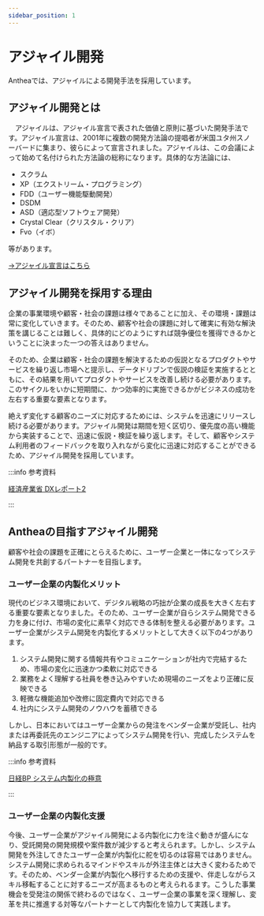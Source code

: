 ```yaml
---
sidebar_position: 1
---
```


# アジャイル開発

Antheaでは、アジャイルによる開発手法を採用しています。

## アジャイル開発とは

　アジャイルは、アジャイル宣言で表された価値と原則に基づいた開発手法です。アジャイル宣言は、2001年に複数の開発方法論の提唱者が米国ユタ州スノーバードに集まり、彼らによって宣言されました。アジャイルは、この会議によって始めて名付けられた方法論の総称になります。具体的な方法論には、

- スクラム
- XP（エクストリーム・プログラミング）
- FDD（ユーザー機能駆動開発）
- DSDM
- ASD（適応型ソフトウェア開発）
- Crystal Clear（クリスタル・クリア）
- Fvo（イボ）

等があります。

[→アジャイル宣言はこちら](https://agilemanifesto.org/iso/ja/manifesto.html)

## アジャイル開発を採用する理由

企業の事業環境や顧客・社会の課題は様々であることに加え、その環境・課題は常に変化していきます。そのため、顧客や社会の課題に対して確実に有効な解決策を講じることは難しく、具体的にどのようにすれば競争優位を獲得できるかということに決まった一つの答えはありません。

そのため、企業は顧客・社会の課題を解決するための仮説となるプロダクトやサービスを繰り返し市場へと提示し、データドリブンで仮説の検証を実施するとともに、その結果を用いてプロダクトやサービスを改善し続ける必要があります。このサイクルをいかに短期間に、かつ効率的に実施できるかがビジネスの成功を左右する重要な要素となります。

絶えず変化する顧客のニーズに対応するためには、システムを迅速にリリースし続ける必要があります。アジャイル開発は期間を短く区切り、優先度の高い機能から実装することで、迅速に仮説・検証を繰り返します。そして、顧客やシステム利用者のフィードバックを取り入れながら変化に迅速に対応することができるため、アジャイル開発を採用しています。

:::info 参考資料

[経済産業省 DXレポート2](https://www.meti.go.jp/press/2020/12/20201228004/20201228004.html)

:::

## Antheaの目指すアジャイル開発

顧客や社会の課題を正確にとらえるために、ユーザー企業と一体になってシステム開発を共創するパートナーを目指します。

### ユーザー企業の内製化メリット

現代のビジネス環境において、デジタル戦略の巧拙が企業の成長を大きく左右する重要な要素となりました。そのため、ユーザー企業が自らシステム開発できる力を身に付け、市場の変化に素早く対応できる体制を整える必要があります。ユーザー企業がシステム開発を内製化するメリットとして大きく以下の4つがあります。

1. システム開発に関する情報共有やコミュニケーションが社内で完結するため、市場の変化に迅速かつ柔軟に対応できる
2. 業務をよく理解する社員を巻き込みやすいため現場のニーズをより正確に反映できる
3. 軽微な機能追加や改修に固定費内で対応できる
4. 社内にシステム開発のノウハウを蓄積できる

しかし、日本においてはユーザー企業からの発注をベンダー企業が受託し、社内または再委託先のエンジニアによってシステム開発を行い、完成したシステムを納品する取引形態が一般的です。

:::info 参考資料

[日経BP システム内製化の極意](https://www.nikkeibp.co.jp/atclpubmkt/book/22/285660/)

:::

### ユーザー企業の内製化支援

今後、ユーザー企業がアジャイル開発による内製化に力を注ぐ動きが盛んになり、受託開発の開発規模や案件数が減少すると考えられます。しかし、システム開発を外注してきたユーザー企業が内製化に舵を切るのは容易ではありません。システム開発に求められるマインドやスキルが外注主体とは大きく変わるためです。そのため、ベンダー企業が内製化へ移行するための支援や、伴走しながらスキル移転することに対するニーズが高まるものと考えられるます。こうした事業機会を受発注の関係で終わるのではなく、ユーザー企業の事業を深く理解し、変革を共に推進する対等なパートナーとして内製化を協力して実践します。
